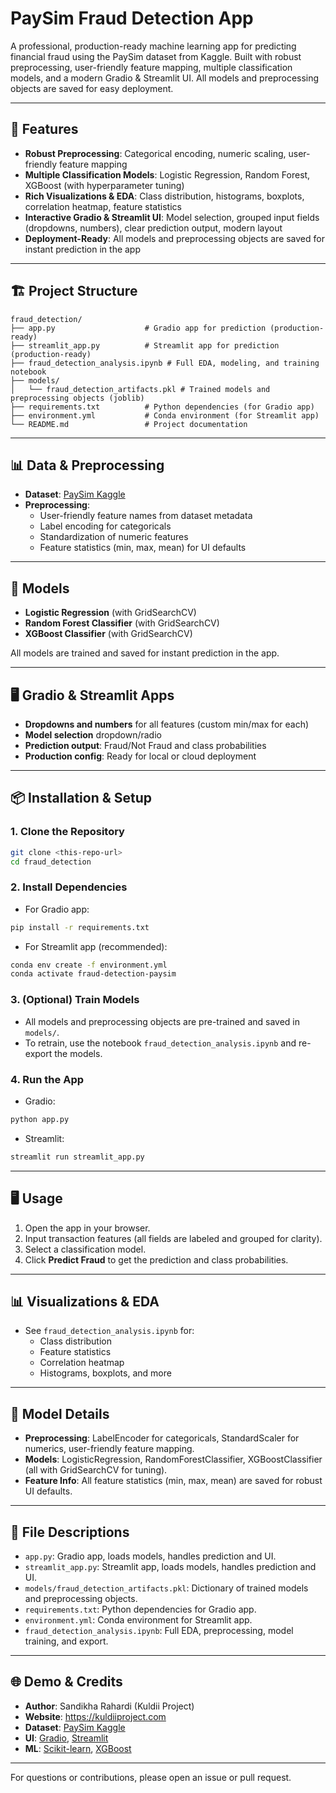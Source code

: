# PaySim Fraud Detection App

A professional, production-ready machine learning app for predicting financial fraud using the PaySim dataset from Kaggle. Built with robust preprocessing, user-friendly feature mapping, multiple classification models, and a modern Gradio & Streamlit UI. All models and preprocessing objects are saved for easy deployment.

---

## 🚀 Features

- **Robust Preprocessing**: Categorical encoding, numeric scaling, user-friendly feature mapping
- **Multiple Classification Models**: Logistic Regression, Random Forest, XGBoost (with hyperparameter tuning)
- **Rich Visualizations & EDA**: Class distribution, histograms, boxplots, correlation heatmap, feature statistics
- **Interactive Gradio & Streamlit UI**: Model selection, grouped input fields (dropdowns, numbers), clear prediction output, modern layout
- **Deployment-Ready**: All models and preprocessing objects are saved for instant prediction in the app

---

## 🏗️ Project Structure

```
fraud_detection/
├── app.py                    # Gradio app for prediction (production-ready)
├── streamlit_app.py          # Streamlit app for prediction (production-ready)
├── fraud_detection_analysis.ipynb # Full EDA, modeling, and training notebook
├── models/
│   └── fraud_detection_artifacts.pkl # Trained models and preprocessing objects (joblib)
├── requirements.txt          # Python dependencies (for Gradio app)
├── environment.yml           # Conda environment (for Streamlit app)
└── README.md                 # Project documentation
```

---

## 📊 Data & Preprocessing

- **Dataset**: [PaySim Kaggle](https://www.kaggle.com/datasets/ealaxi/paysim1)
- **Preprocessing**:
  - User-friendly feature names from dataset metadata
  - Label encoding for categoricals
  - Standardization of numeric features
  - Feature statistics (min, max, mean) for UI defaults

---

## 🧠 Models

- **Logistic Regression** (with GridSearchCV)
- **Random Forest Classifier** (with GridSearchCV)
- **XGBoost Classifier** (with GridSearchCV)

All models are trained and saved for instant prediction in the app.

---

## 🖥️ Gradio & Streamlit Apps

- **Dropdowns and numbers** for all features (custom min/max for each)
- **Model selection** dropdown/radio
- **Prediction output**: Fraud/Not Fraud and class probabilities
- **Production config**: Ready for local or cloud deployment

---

## 📦 Installation & Setup

### 1. Clone the Repository
```bash
git clone <this-repo-url>
cd fraud_detection
```

### 2. Install Dependencies
- For Gradio app:
```bash
pip install -r requirements.txt
```
- For Streamlit app (recommended):
```bash
conda env create -f environment.yml
conda activate fraud-detection-paysim
```

### 3. (Optional) Train Models
- All models and preprocessing objects are pre-trained and saved in `models/`.
- To retrain, use the notebook `fraud_detection_analysis.ipynb` and re-export the models.

### 4. Run the App
- Gradio:
```bash
python app.py
```
- Streamlit:
```bash
streamlit run streamlit_app.py
```

---

## 🖥️ Usage

1. Open the app in your browser.
2. Input transaction features (all fields are labeled and grouped for clarity).
3. Select a classification model.
4. Click **Predict Fraud** to get the prediction and class probabilities.

---

## 📊 Visualizations & EDA
- See `fraud_detection_analysis.ipynb` for:
  - Class distribution
  - Feature statistics
  - Correlation heatmap
  - Histograms, boxplots, and more

---

## 📝 Model Details
- **Preprocessing**: LabelEncoder for categoricals, StandardScaler for numerics, user-friendly feature mapping.
- **Models**: LogisticRegression, RandomForestClassifier, XGBoostClassifier (all with GridSearchCV for tuning).
- **Feature Info**: All feature statistics (min, max, mean) are saved for robust UI defaults.

---

## 📁 File Descriptions
- `app.py`: Gradio app, loads models, handles prediction and UI.
- `streamlit_app.py`: Streamlit app, loads models, handles prediction and UI.
- `models/fraud_detection_artifacts.pkl`: Dictionary of trained models and preprocessing objects.
- `requirements.txt`: Python dependencies for Gradio app.
- `environment.yml`: Conda environment for Streamlit app.
- `fraud_detection_analysis.ipynb`: Full EDA, preprocessing, model training, and export.

---

## 🌐 Demo & Credits
- **Author**: Sandikha Rahardi (Kuldii Project)
- **Website**: https://kuldiiproject.com
- **Dataset**: [PaySim Kaggle](https://www.kaggle.com/datasets/ealaxi/paysim1)
- **UI**: [Gradio](https://gradio.app/), [Streamlit](https://streamlit.io/)
- **ML**: [Scikit-learn](https://scikit-learn.org/), [XGBoost](https://xgboost.readthedocs.io/)

---

For questions or contributions, please open an issue or pull request.
